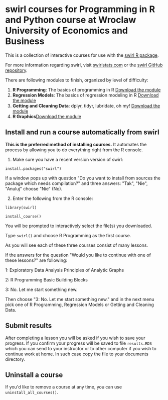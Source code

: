 # swirl courses for **Programming in R and Python** course at Wroclaw University of Economics and Business

This is a collection of interactive courses for use with the [swirl R package](http://swirlstats.com). 


For more information regarding swirl, visit [swirlstats.com](http://swirlstats.com) or the [swirl GitHub repository](https://github.com/swirldev/swirl).

There are following modules to finish, organized by level of difficulty:


1. **R Programming**: The basics of programming in R [Download the module](https://github.com/IwoA/swirl_courses/raw/master/R_Programming.swc)
2. **Regression Models**: The basics of regression modeling in R [Download the module](https://github.com/IwoA/swirl_courses/raw/master/Regression_Models.swc)
3. **Getting and Cleaning Data**: dplyr, tidyr, lubridate, oh my! [Download the module](https://github.com/IwoA/swirl_courses/raw/master/Getting_and_Cleaning_Data.swc)
4. **R Graphics**[Download the module](https://github.com/IwoA/swirl_courses/raw/master/R_Graphics.swc)



## Install and run a course automatically from swirl

**This is the preferred method of installing courses.** It automates the process by allowing you to do everything right from the R console.

1) Make sure you have a recent version version of swirl:

```
install.packages("swirl")
```
If a window pops up with question "Do you want to install from sources the package which needs compilation?" and three answers: "Tak", "Nie", "Anuluj" choose "Nie" (No).


2) Enter the following from the R console:

```
library(swirl)
```
```
install_course()
```
You will be prompted to interactively select the file(s) you downloaded.

Type `swirl()` and choose R Programming as  the first course.

As you will see each of these three courses consist of many lessons. 



If the answers for the question "Would you like to continue with one of these lessons?" are following:

1: Exploratory Data Analysis Principles of Analytic Graphs

2: R Programming Basic Building Blocks

3: No. Let me start something new.

Then choose "3: No. Let me start something new." and in the next menu pick one of R Programming, Regression Models or Getting and Cleaning Data.





## Submit results

After completing a lesson you will be asked if you wish to save your progress. If you confirm your progress will be saved to file `results.RDS` which you can send to your instructor or to other computer if you wish to continue work at home. In such case copy the file to your documents directory.

## Uninstall a course

If you'd like to remove a course at any time, you can use `uninstall_all_courses()`.


